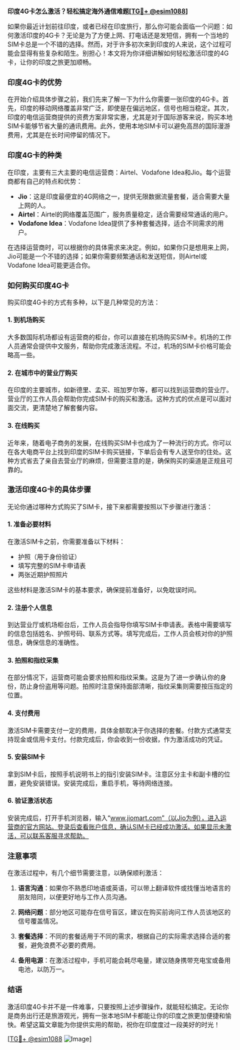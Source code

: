 **印度4G卡怎么激活？轻松搞定海外通信难题[[TG💪+ @esim1088](https://t.me/s/esim1088)]**

如果你最近计划前往印度，或者已经在印度旅行，那么你可能会面临一个问题：如何激活印度的4G卡？无论是为了方便上网、打电话还是发短信，拥有一个当地的SIM卡总是一个不错的选择。然而，对于许多初次来到印度的人来说，这个过程可能会显得有些复杂和陌生。别担心！本文将为你详细讲解如何轻松激活印度的4G卡，让你的印度之旅更加顺畅。

### 印度4G卡的优势

在开始介绍具体步骤之前，我们先来了解一下为什么你需要一张印度的4G卡。首先，印度的移动网络覆盖非常广泛，即使是在偏远地区，信号也相当稳定。其次，印度的电信运营商提供的资费方案非常实惠，尤其是对于国际游客来说，购买本地SIM卡能够节省大量的通讯费用。此外，使用本地SIM卡可以避免高昂的国际漫游费用，尤其是在长时间停留的情况下。

### 印度4G卡的种类

在印度，主要有三大主要的电信运营商：Airtel、Vodafone Idea和Jio。每个运营商都有自己的特点和优势：

- **Jio**：这是印度最便宜的4G网络之一，提供无限数据流量套餐，适合需要大量上网的人。
- **Airtel**：Airtel的网络覆盖范围广，服务质量稳定，适合需要经常通话的用户。
- **Vodafone Idea**：Vodafone Idea提供了多种套餐选择，适合不同需求的用户。

在选择运营商时，可以根据你的具体需求来决定。例如，如果你只是想用来上网，Jio可能是一个不错的选择；如果你需要频繁通话和发送短信，则Airtel或Vodafone Idea可能更适合你。

### 如何购买印度4G卡

购买印度4G卡的方式有多种，以下是几种常见的方法：

#### 1. 到机场购买

大多数国际机场都设有运营商的柜台，你可以直接在机场购买SIM卡。机场的工作人员通常会提供中文服务，帮助你完成激活流程。不过，机场的SIM卡价格可能会略高一些。

#### 2. 在城市中的营业厅购买

在印度的主要城市，如新德里、孟买、班加罗尔等，都可以找到运营商的营业厅。营业厅的工作人员会帮助你完成SIM卡的购买和激活。这种方式的优点是可以面对面交流，更清楚地了解套餐内容。

#### 3. 在线购买

近年来，随着电子商务的发展，在线购买SIM卡也成为了一种流行的方式。你可以在各大电商平台上找到印度的SIM卡购买链接，下单后会有专人送至你的住处。这种方式省去了亲自去营业厅的麻烦，但需要注意的是，确保购买的渠道是正规且可靠的。

### 激活印度4G卡的具体步骤

无论你通过哪种方式购买了SIM卡，接下来都需要按照以下步骤进行激活：

#### 1. 准备必要材料

在激活SIM卡之前，你需要准备以下材料：
- 护照（用于身份验证）
- 填写完整的SIM卡申请表
- 两张近期护照照片

这些材料是激活SIM卡的基本要求，确保提前准备好，以免耽误时间。

#### 2. 注册个人信息

到达营业厅或机场柜台后，工作人员会指导你填写SIM卡申请表。表格中需要填写的信息包括姓名、护照号码、联系方式等。填写完成后，工作人员会核对你的护照信息，确保信息的准确性。

#### 3. 拍照和指纹采集

在部分情况下，运营商可能会要求拍照和指纹采集。这是为了进一步确认你的身份，防止身份盗用等问题。拍照时注意保持面部清晰，指纹采集则需要按压指定的位置。

#### 4. 支付费用

激活SIM卡需要支付一定的费用，具体金额取决于你选择的套餐。付款方式通常支持现金或信用卡支付。付款完成后，你会收到一份收据，作为激活成功的凭证。

#### 5. 安装SIM卡

拿到SIM卡后，按照手机说明书上的指引安装SIM卡。注意区分主卡和副卡槽的位置，避免安装错误。安装完成后，重启手机，等待网络连接。

#### 6. 验证激活状态

安装完成后，打开手机浏览器，输入“www.jiomart.com”（以Jio为例），进入运营商的官方网站。登录后查看账户信息，确认SIM卡已经成功激活。如果显示未激活，可以联系客服寻求帮助。

### 注意事项

在激活过程中，有几个细节需要注意，以确保顺利激活：

1. **语言沟通**：如果你不熟悉印地语或英语，可以带上翻译软件或找懂当地语言的朋友陪同，以便更好地与工作人员沟通。
   
2. **网络问题**：部分地区可能存在信号盲区，建议在购买前询问工作人员该地区的信号覆盖情况。

3. **套餐选择**：不同的套餐适用于不同的需求，根据自己的实际需求选择合适的套餐，避免浪费不必要的费用。

4. **备用电源**：在激活过程中，手机可能会耗尽电量，建议随身携带充电宝或备用电池，以防万一。

### 结语

激活印度4G卡并不是一件难事，只要按照上述步骤操作，就能轻松搞定。无论你是商务出行还是旅游观光，拥有一张本地SIM卡都能让你的印度之旅更加便捷和愉快。希望这篇文章能为你提供实用的帮助，祝你在印度度过一段美好的时光！

[[TG💪+ @esim1088](https://t.me/s/esim1088) ![Image](https://i.postimg.cc/4NQfJmqS/Snipaste-2025-05-13-00-14-12.png)]